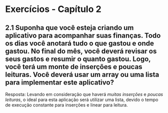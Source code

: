 # Exercícios - Capítulo 2

## 2.1 Suponha que você esteja criando um aplicativo para acompanhar suas finanças. Todo os dias você anotará tudo o que gastou e onde gastou. No final do mês, você deverá revisar os seus gastos e resumir o quanto gastou. Logo, você terá um monte de inserções e poucas leituras. Você deverá usar um array ou uma lista para implementar este aplicativo?

Resposta: Levando em consideração que haverá *muitas inserções* e *poucas leituras*, o ideal para esta aplicação será utilizar uma lista, devido o tempo de execução constante para inserções e linear para leitura.